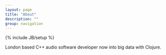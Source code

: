 ```yaml
---
layout: page
title: "About"
description: ""
group: navigation
---
```

{% include JB/setup %}

London based C++ audio software developer now into big data with Clojure.
